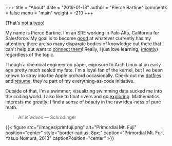+++
title = "About"
date = "2019-01-18"
author = "Pierce Bartine"
comments = false
menu = "main"
weight = -210
+++

(That's [not a typo][1])

My name is Pierce Bartine. I'm an SRE working in Palo Alto, California
for Salesforce. My goal is to become [good][2] at whatever currently has
my attention; there are so many disparate bodies of knowledge out there
that I can't help but want to [connect them][3]! Really, I just love
learning, ([mostly][4]) regardless of the topic.

Though a chemical engineer on paper, exposure to Arch Linux at an early
age pretty much sealed my fate. I'm a loyal fan of the kernel, but I've
been known to stray into the Apple orchard occasionally. Check out my
[dotfiles][5] and [resume][6], they're part of my everything-as-code
initiative.

Outside of that, I'm a swimmer; visualizing swimming data sucked me
into the coding world. I also like to float rivers and go [exploring][7].
Mathematics interests me greatly; I find a sense of beauty in the raw
idea-ness of pure math.

> _All is waves_ — Schrödinger

{{< figure src="/images/primfuji.png"
  alt="Primordial Mt. Fuji"
  position="center"
  style="border-radius: 8px;"
  caption="Primordial Mt. Fuji, Yasuo Nomura, 2013"
  captionPosition="center" >}}


[1]: https://github.com/sharkdp/bat
[2]: https://intenseminimalism.com/2015/where-are-the-polymaths-hiding/
[3]: https://en.wikipedia.org/wiki/History_of_the_Actor_model#Relationship_to_physics
[4]: https://msdn.microsoft.com/en-us/library/dd357801.aspx
[5]: https://github.com/pbar1/dotfiles
[6]: https://github.com/pbar1/resume
[7]: https://www.reddit.com/r/outside
